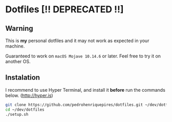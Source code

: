 # Dotfiles [!! DEPRECATED !!]

## Warning
This is **my** personal dotfiles and it may not work as expected in your machine. 

Guaranteed to work on `macOS Mojave 10.14.6` or later. Feel free to try it on another OS.

## Instalation

I recommend to use Hyper Terminal, and install it **before** run the commands below. (http://hyper.is)

```sh
git clone https://github.com/pedrohenriquepires/dotfiles.git ~/dev/dotfiles
cd ~/dev/dotfiles
./setup.sh
```
